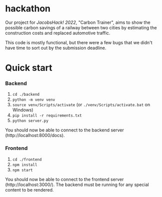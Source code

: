 # hackathon
Our project for *JacobsHack! 2022*, "Carbon Trainer", aims to show the possible carbon savings of a railway between two cities by estimating the construction costs and replaced automotive traffic.  

This code is mostly functional, but there were a few bugs that we didn't have time to sort out by the submission deadline.  

# Quick start

### Backend

1. `cd ./backend`  
2. `python -m venv venv`  
3. `source venv/Scripts/activate` (or `./venv/Scripts/activate.bat` on Windows)  
4. `pip install -r requirements.txt`  
5. `python server.py`  

You should now be able to connect to the backend server (http://localhost:8000/docs).

### Frontend

1. `cd ./frontend`  
2. `npm install`  
3. `npm start`  

You should now be able to connect to the frontend server (http://localhost:3000/). The backend must be running for any special content to be rendered. 

